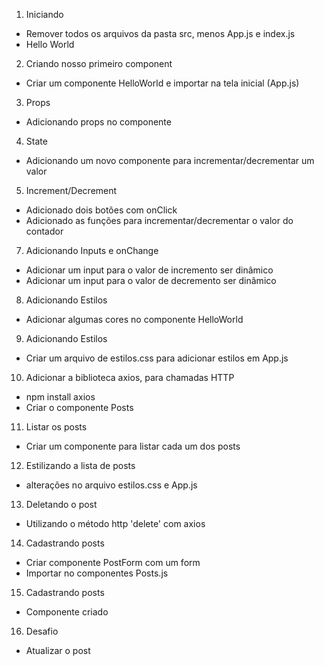 1. Iniciando
 - Remover todos os arquivos da pasta src, menos App.js e index.js
 - Hello World
2. Criando nosso primeiro component
 - Criar um componente HelloWorld e importar na tela inicial (App.js)
3. Props
 - Adicionando props no componente
4. State
 - Adicionando um novo componente para incrementar/decrementar um valor
5. Increment/Decrement
 - Adicionado dois botões com onClick
 - Adicionado as funções para incrementar/decrementar o valor do contador
7. Adicionando Inputs e onChange
 - Adicionar um input para o valor de incremento ser dinâmico
 - Adicionar um input para o valor de decremento ser dinâmico
8. Adicionando Estilos
 - Adicionar algumas cores no componente HelloWorld
9. Adicionando Estilos
 - Criar um arquivo de estilos.css para adicionar estilos em App.js
10. Adicionar a biblioteca axios, para chamadas HTTP
 - npm install axios
 - Criar o componente Posts
11. Listar os posts
 - Criar um componente para listar cada um dos posts
12. Estilizando a lista de posts
 - alterações no arquivo estilos.css e App.js
13. Deletando o post
 - Utilizando o método http 'delete' com axios
14. Cadastrando posts
 - Criar componente PostForm com um form
 - Importar no componentes Posts.js
15. Cadastrando posts
 - Componente criado
16. Desafio
 - Atualizar o post